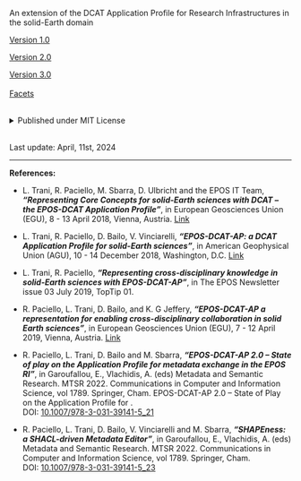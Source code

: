 <!-- Lightweight client-side loader that feature-detects and load polyfills only when necessary -->
<script src="https://cdn.jsdelivr.net/npm/@webcomponents/webcomponentsjs@2/webcomponents-loader.min.js"></script>

<!-- Load the element definition -->
<script type="module" src="https://cdn.jsdelivr.net/gh/zerodevx/zero-md@1/src/zero-md.min.js"></script>

An extension of the DCAT Application Profile for Research Infrastructures in the solid-Earth domain

<a href="https://github.com/epos-eu/EPOS-DCAT-AP/tree/EPOS-DCAT-AP-shapes">Version 1.0</a>

<a href="https://epos-eu.github.io/EPOS-DCAT-AP/v2/">Version 2.0</a>

<a href="https://epos-eu.github.io/EPOS-DCAT-AP/v3/">Version 3.0</a>
<br>
<br>
<a href="https://epos-eu.github.io/EPOS-DCAT-AP/facets/">Facets</a>
<br>
<br>
<details>
  <summary>
    Published under MIT License
  </summary>
  
  <p>
    <br>
    <i><zero-md src="https://epos-eu.github.io/EPOS-DCAT-AP/LICENSE"></zero-md></i>
  </p>
</details>
<br>

 
Last update: April, 11st, 2024
<br>
<hr>
<b>References:</b>

- L. Trani, R. Paciello, M. Sbarra, D. Ulbricht and the EPOS IT Team, *<b>“Representing Core Concepts for solid-Earth sciences with DCAT – the EPOS-DCAT Application Profile”</b>*, in European Geosciences Union (EGU), 8 - 13 April 2018, Vienna, Austria.
<a href="https://www.researchgate.net/publication/326782859_Representing_Core_Concepts_for_solid-Earth_sciences_with_DCAT_-_the_EPOS-DCAT_Application_Profile" target="_blank">Link</a>

- L. Trani, R. Paciello, D. Bailo, V. Vinciarelli, *<b>“EPOS-DCAT-AP: a DCAT Application Profile for solid-Earth sciences”</b>*, in American Geophysical Union (AGU), 10 - 14 December 2018, Washington, D.C. <a href="https://agu.confex.com/agu/fm18/meetingapp.cgi/Paper/430197" target="_blank">Link</a>

- L. Trani, R. Paciello, *<b>“Representing cross-disciplinary knowledge in solid-Earth sciences with EPOS-DCAT-AP”</b>*, in The EPOS Newsletter issue 03 July 2019, TopTip 01.

- R. Paciello, L. Trani, D. Bailo, and K. G Jeffery, *<b>“EPOS-DCAT-AP a representation for enabling cross-disciplinary collaboration in solid Earth sciences”</b>*, in European Geosciences Union (EGU), 7 - 12 April 2019, Vienna, Austria. <a href="https://meetingorganizer.copernicus.org/EGU2019/EGU2019-15933.pdf" target="_blank">
Link</a>
- R. Paciello, L. Trani, D. Bailo and M. Sbarra, *<b>“EPOS-DCAT-AP 2.0 – State of play on the Application Profile for metadata exchange in the EPOS RI”</b>*, in Garoufallou, E., Vlachidis, A. (eds) Metadata and Semantic Research. MTSR 2022. Communications in Computer and Information Science, vol 1789. Springer, Cham. EPOS-DCAT-AP 2.0 – State of Play on the Application Profile for .<br> DOI: <a href="http://dx.doi.org/10.1007/978-3-031-39141-5_21" target="_blank">10.1007/978-3-031-39141-5_21</a>

- R. Paciello, L. Trani, D. Bailo, V. Vinciarelli and M. Sbarra, *<b>“SHAPEness: a SHACL-driven Metadata Editor”</b>*, in Garoufallou, E., Vlachidis, A. (eds) Metadata and Semantic Research. MTSR 2022. Communications in Computer and Information Science, vol 1789. Springer, Cham. <br>DOI: <a href="http://dx.doi.org/10.1007/978-3-031-39141-5_23" target="_blank">10.1007/978-3-031-39141-5_23</a>
